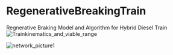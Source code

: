 # RegenerativeBreakingTrain
Regnerative Braking Model and Algorithm for Hybrid Diesel Train
![Trainkinematics_and_viable_range](https://github.com/StephenThacker/RegenerativeBreakingTrain/assets/35053174/f516734f-675c-4b61-a523-53522f98d6bd)



![network_picture1](https://github.com/StephenThacker/RegenerativeBreakingTrain/assets/35053174/0637e4ea-8921-402a-9a65-da4430221d7c)
